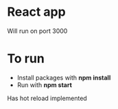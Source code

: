 # React app
Will run on port 3000

# To run
-   Install packages with **npm install**
-   Run with **npm start**

Has hot reload implemented